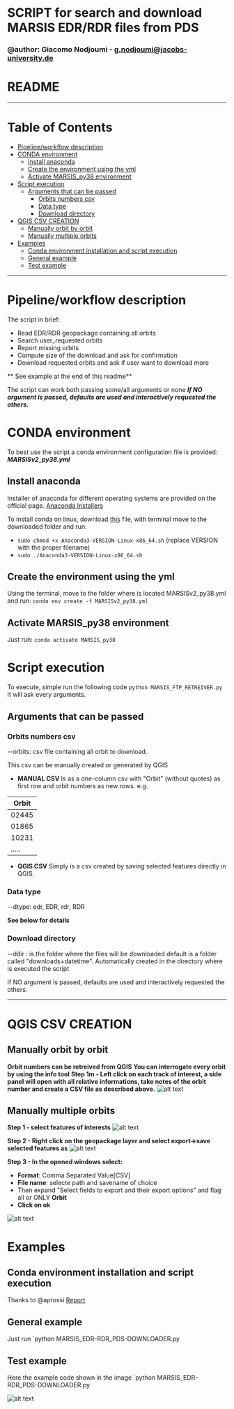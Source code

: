 # SCRIPT for search and download MARSIS EDR/RDR files from PDS
### @author: Giacomo Nodjoumi - g.nodjoumi@jacobs-university.de

# README
________________________________________________________________________________
# Table of Contents
- [Pipeline/workflow description](#pipeline-workflow-description)
- [CONDA environment](#conda-environment)
  * [Install anaconda](#install-anaconda)
  * [Create the environment using the yml](#create-the-environment-using-the-yml)
  * [Activate MARSIS_py38 environment](#activate-marsis-py38-environment)
- [Script execution](#script-execution)
  * [Arguments that can be passed](#arguments-that-can-be-passed)
    + [Orbits numbers csv](#orbits-numbers-csv)
    + [Data type](#data-type)
    + [Download directory](#download-directory)
- [QGIS CSV CREATION](#qgis-csv-creation)
  * [Manually orbit by orbit](#manually-orbit-by-orbit)
  * [Manually multiple orbits](#manually-multiple-orbits)
- [Examples](#examples)
  * [Conda environment installation and script execution](#conda-environment-installation-and-script-execution)
  * [General example](#general-example)
  * [Test example](#test-example)

________________________________________________________________________________
# Pipeline/workflow description

The script in brief:

* Read EDR/RDR geopackage containing all orbits
* Search user_requested orbits
* Report missing orbits
* Compute size of the download and ask for confirmation
* Download requested orbits and ask if user want to download more

** See example at the end of this readme**

The script can work both passing some/all arguments or none ***If NO argument is passed, defaults are used and interactively requested the others.***

# CONDA environment

To best use the script a conda environment configuration file is provided: ***MARSISv2_py38.yml***

## Install anaconda

Installer of anaconda for different operating systems are provided on the official page. [Anaconda Installers](https://www.anaconda.com/products/individual)

To install conda on linux, download [this](https://repo.anaconda.com/archive/Anaconda3-2020.02-Linux-x86_64.sh) file, 
with terminal move to the downloaded folder and run:
* `sudo chmod +x Anaconda3-VERSION-Linux-x86_64.sh` (replace VERSION with the proper filename)
* `sudo ./Anaconda3-VERSION-Linux-x86_64.sh`

## Create the environment using the yml

Using the terminal, move to the folder where is located MARSISv2_py38.yml and run:
`conda env create -f MARSISv2_py38.yml`

## Activate MARSIS_py38 environment

Just run:
`conda activate MARSIS_py38`

# Script execution

To execute, simple run the following code `python MARSIS_FTP_RETREIVER.py`
It will ask every arguments.

## Arguments that can be passed

### Orbits numbers csv
--orbits: csv file containing all orbit to download.

This csv can be manually created or generated by QGIS


*  **MANUAL CSV**
Is as a one-column csv with "Orbit" (without quotes) as first row
and orbit numbers as new rows. e.g.

| Orbit |
| ----- |
| 02445 |
| 01865 |
| 10231 |
| ..... |

* **QGIS CSV**
Simply is a csv created by saving selected features directly in QGIS.

### Data type
--dtype: edr, EDR, rdr, RDR

**See below for details**

### Download directory
--ddir : is the folder where the files will be downloaded
default is a folder called "downloads+datetime".
Automatically created in the directory where is executed the script

If NO argument is passed, defaults are used and interactively requested the others.



________________________________________________________________________________________________

# QGIS CSV CREATION 

## Manually orbit by orbit
**Orbit numbers can be retreived from QGIS**
**You can interrogate every orbit by using the info tool**
**Step 1m - Left click on each track of interest, a side panel will open with all relative informations, take notes of the orbit number and create a CSV file as described above.**
![alt text](Readme_Images/ManualInspect.jpg?raw=true "Step 1m")

## Manually multiple orbits 

**Step 1 - select features of interests**
![alt text](Readme_Images/MultipleSelect.jpg?raw=true "Step 1")

**Step 2 - Right click on the geopackage layer and select export->save selected features as**
![alt text](Readme_Images/export_1.jpg?raw=true "Step 2")

**Step 3 - In the opened windows select:**
* **Format**: Comma Separated Value[CSV]
* **File name**: selecte path and savename of choice
* Then expand "Select fields to export and their export options" and flag all or ONLY **Orbit**
* **Click on ok**

![alt text](Readme_Images/export_2.jpg?raw=true "Step 3")

# Examples

## Conda environment installation and script execution 
Thanks to @aprossi
[Report](https://gist.github.com/aprossi/5962b7fca2fbea465a00534c66b3e2a0)

## General example

Just run `python MARSIS_EDR-RDR_PDS-DOWNLOADER.py 

## Test example

Here the example code shown in the image
`python MARSIS_EDR-RDR_PDS-DOWNLOADER.py 

![alt text](Readme_Images/terminal_run.jpg?raw=true "Test")
